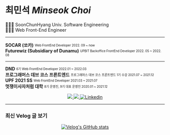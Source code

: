 # 최민석 *Minseok Choi*

👩🏻‍🎓 SoonChunHyang Univ. Software Engineering  
👩🏻‍💻 Web Front-End Engineer  

---

  **SOCAR (쏘카)** <sub><sup>Web FrontEnd Developer 2022. 09 ~ now </sub></sup>  
  **Futurewiz (Subsidiary of Dunamu)** <sub><sup>UPBIT Backoffice FrontEnd Developer 2022. 05 ~ 2022. 08 </sub></sup>  
___
  
  **DND** <sub><sup>6기 Web FrontEnd Developer 2022.01 ~ 2022.03 </sub></sup>  
  **프로그래머스 데브 코스 프론트엔드** <sub><sup>프로그래머스 데브 코스 프론트엔드 1기 수강 2021.07 ~ 2021.12 </sub></sup>  
  **UPF 2021 SS** <sub><sup>Web FrontEnd Developer 2021.03 ~ 2021.07 </sub></sup>  
  **멋쟁이사자처럼 대학** <sub><sup>8기 운영진, 9기 대표 운영진 2020.01 ~ 2021.12 </sub></sup>  


<div align='center'>
	<a href="https://velog.io/@minsgy" target="_blank">
		<img src="https://img.shields.io/badge/Velog-20c997?style=flat-square&logo=Vimeo&logoColor=white"/>
	</a>
	<a href="https://minsgy.notion.site/Frontend-Developer-Minsgy-76b34b49d6fa44628af8c829ca74f21d" target="_blank">
		<img src="https://img.shields.io/badge/Portfolio-EA7100?style=flat-square&logo=Devpost&logoColor=white"/>
	</a> 
	<a href="https://www.linkedin.com/in/minsgy">
		<img alt="Linkedin" src="https://img.shields.io/badge/-Linkedin-blue?style=flat-square&logo=LinkedIn">
	</a>
</div>

---

<h3>최신 Velog 글 보기</h3>

<div align="center">
  
[![Velog's GitHub stats](https://velog-readme-stats.vercel.app/api?name=minsgy)](https://velog.io/@minsgy)

</div>

